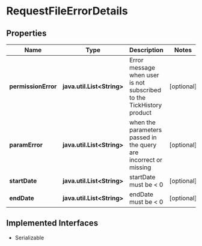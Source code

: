 

# RequestFileErrorDetails


## Properties

Name | Type | Description | Notes
------------ | ------------- | ------------- | -------------
**permissionError** | **java.util.List&lt;String&gt;** | Error message when user is not subscribed to the TickHistory product |  [optional]
**paramError** | **java.util.List&lt;String&gt;** | when the parameters passed in the query are incorrect or missing |  [optional]
**startDate** | **java.util.List&lt;String&gt;** | startDate must be &lt; 0 |  [optional]
**endDate** | **java.util.List&lt;String&gt;** | endDate must be &lt; 0 |  [optional]


## Implemented Interfaces

* Serializable


